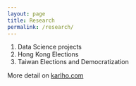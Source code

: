 ```yaml
---
layout: page
title: Research
permalink: /research/
---
```

1. Data Science projects
2. Hong Kong Elections
3. Taiwan Elections and Democratization

More detail on [karlho.com]("https://karlho.com/publication/")
